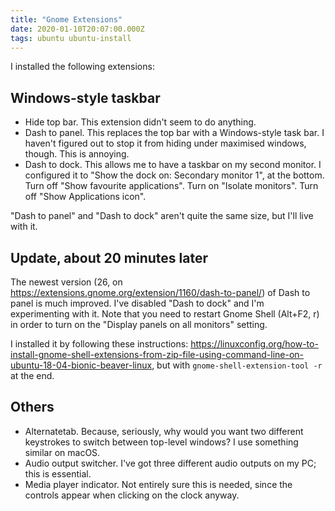 ```yaml
---
title: "Gnome Extensions"
date: 2020-01-10T20:07:00.000Z
tags: ubuntu ubuntu-install
---
```


I installed the following extensions:

## Windows-style taskbar

- Hide top bar. This extension didn't seem to do anything.
- Dash to panel. This replaces the top bar with a Windows-style task bar. I haven't figured out to stop it from hiding under maximised windows, though. This is annoying.
- Dash to dock. This allows me to have a taskbar on my second monitor. I configured it to "Show the dock on: Secondary monitor 1", at the bottom. Turn off "Show favourite applications". Turn on "Isolate monitors". Turn off "Show Applications icon".

"Dash to panel" and "Dash to dock" aren't quite the same size, but I'll live with it.

## Update, about 20 minutes later

The newest version (26, on https://extensions.gnome.org/extension/1160/dash-to-panel/) of Dash to panel is much improved. I've disabled "Dash to dock" and I'm experimenting with it. Note that you need to restart Gnome Shell (Alt+F2, r) in order to turn on the "Display panels on all monitors" setting.

I installed it by following these instructions: https://linuxconfig.org/how-to-install-gnome-shell-extensions-from-zip-file-using-command-line-on-ubuntu-18-04-bionic-beaver-linux, but with `gnome-shell-extension-tool -r` at the end.

## Others

- Alternatetab. Because, seriously, why would you want two different keystrokes to switch between top-level windows? I use something similar on macOS.
- Audio output switcher. I've got three different audio outputs on my PC; this is essential.
- Media player indicator. Not entirely sure this is needed, since the controls appear when clicking on the clock anyway.
